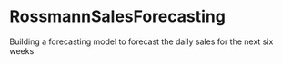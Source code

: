 # RossmannSalesForecasting
Building a forecasting model to forecast the daily sales for the next six weeks
